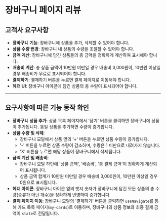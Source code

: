 # 장바구니 페이지 리뷰

## 고객사 요구사항

- **장바구니 기능**: 장바구니에 상품을 추가, 삭제할 수 있어야 합니다.
- **상품 수량 변경**: 장바구니 내 상품의 수량을 조절할 수 있어야 합니다.
- **금액 계산**: 장바구니에 담긴 상품들의 총 금액을 정확하게 계산하여 표시해야 합니다.
- **배송비 계산**: 총 상품 금액이 10만원 미만일 경우 배송비 3,000원이, 10만원 이상일 경우 배송비가 무료로 표시되어야 합니다.
- **결제하기**: 결제하기 버튼을 누르면 결제 페이지로 이동해야 합니다.
- **헤더 UI**: 장바구니 아이콘에 담긴 상품의 총 수량이 표시되어야 합니다.

---

## 요구사항에 따른 기능 동작 확인

- **장바구니 상품 추가**: 상품 목록 페이지에서 '담기' 버튼을 클릭하면 장바구니에 상품이 추가됩니다. 동일 상품을 추가하면 수량이 증가합니다.
- **상품 수량 및 삭제**:
  - 장바구니 모달에서 상품 옆의 '+' 버튼을 누르면 상품 수량이 증가합니다.
  - '-' 버튼을 누르면 상품 수량이 감소하며, 수량은 1 미만으로 내려가지 않습니다.
  - 'X' 버튼을 누르면 해당 상품이 장바구니에서 삭제됩니다.
- **금액 계산 및 배송비**:
  - 장바구니 모달 하단에 '상품 금액', '배송비', '총 결제 금액'이 정확하게 계산되어 표시됩니다.
  - 상품 금액 합계가 10만원 미만일 경우 배송비 3,000원이, 10만원 이상일 경우 0원으로 표시됩니다.
- **헤더 아이콘**: 장바구니 아이콘 옆의 뱃지 숫자가 장바구니에 담긴 모든 상품의 총 수량(종류가 아닌 개수)을 정확하게 반영하여 증가합니다.
- **결제 페이지 이동**: 장바구니 모달의 '결제하기' 버튼을 클릭하면 `useNavigate`를 통해 카드 목록 페이지(`my-cards`)로 이동하며, 장바구니의 상품 정보와 최종 결제 금액이 `state`로 전달됩니다.
